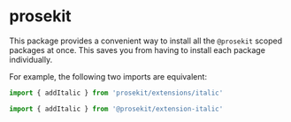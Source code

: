 # prosekit

This package provides a convenient way to install all the `@prosekit` scoped packages at once. This saves you from having to install each package individually.

For example, the following two imports are equivalent:

```js
import { addItalic } from 'prosekit/extensions/italic'
```

```js
import { addItalic } from '@prosekit/extension-italic'
```
